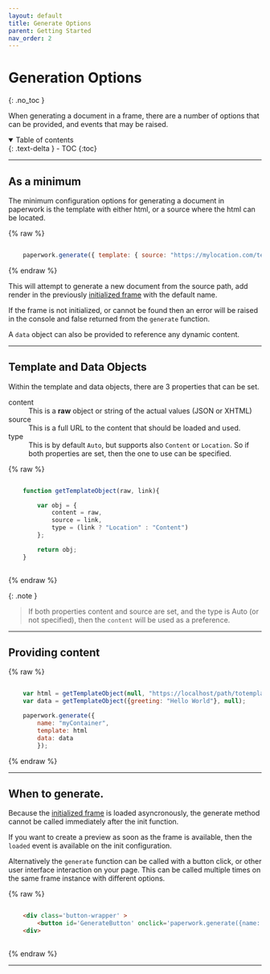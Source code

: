 ```yaml
---
layout: default
title: Generate Options
parent: Getting Started
nav_order: 2
---
```


# Generation Options
{: .no_toc }

When generating a document in a frame, there are a number of options that can be provided, and events that may be raised.

<details open markdown="block">
  <summary>
    Table of contents
  </summary>
  {: .text-delta }
- TOC
{:toc}
</details>

---

## As a minimum

The minimum configuration options for generating a document in paperwork is the template with either html, or a source where the html can be located.

{% raw %}
```javascript

    paperwork.generate({ template: { source: "https://mylocation.com/templates/first.html"}});

```
{% endraw %}

This will attempt to generate a new document from the source path, add render in the previously <a href='init_config' >initialized frame</a> with the default name. 

If the frame is not initialized, or cannot be found then an error will be raised in the console and false returned from the `generate` function.

A `data` object can also be provided to reference any dynamic content.

---

## Template and Data Objects

Within the template and data objects, there are 3 properties that can be set.

<dl>
    <dt>content</dt>
    <dd>This is a <strong>raw</strong> object or string of the actual values (JSON or XHTML)</dd>
    <dt>source</dt>
    <dd>This is a full URL to the content that should be loaded and used.</dd>
    <dt>type</dt>
    <dd>This is by default <code>Auto</code>, but supports also <code>Content</code> or <code>Location</code>. So if both properties are set, then the one to use can be specified.</dd>
</dl>

{% raw %}
```javascript

    function getTemplateObject(raw, link){

        var obj = {
            content = raw,
            source = link,
            type = (link ? "Location" : "Content")
        };

        return obj;
    }
    
```
{% endraw %}

{: .note }
> If both properties content and source are set, and the type is Auto (or not specified), 
> then the `content` will be used as a preference.

---

## Providing content 


{% raw %}
```javascript

    var html = getTemplateObject(null, "https://localhost/path/totemplate.html");
    var data = getTemplateObject({greeting: "Hello World"}, null);

    paperwork.generate({
        name: "myContainer", 
        template: html
        data: data
        });
```
{% endraw %}

---

## When to generate.

Because the  <a href='init_config' >initialized frame</a> is loaded asyncronously, the generate method cannot be called immediately after the init function.

If you want to create a preview as soon as the frame is available, then the `loaded` event is available on the init configuration.

Alternatively the `generate` function can be called with a button click, or other user interface interaction on your page. 
This can be called multiple times on the same frame instance with different options.


{% raw %}
```html

    <div class='button-wrapper' >
        <button id='GenerateButton' onclick='paperwork.generate({name: "myContainer", tempate: getTemplate(), data: getData()})'>Update Document</button>
    <div>
    
```
{% endraw %}

---